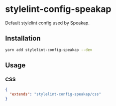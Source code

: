 # stylelint-config-speakap

Default stylelint config used by Speakap.

## Installation

```bash
yarn add stylelint-config-speakap --dev
```

## Usage

### CSS

```json
{
  "extends": "stylelint-config-speakap/css"
}
```
